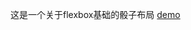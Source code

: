 这是一个关于flexbox基础的骰子布局
 [demo](https://github.com/sirsquare/sirsquare.github.io/blob/master/Benchmarking_Singlae_image_reflection_removal_algorithms.htm)
